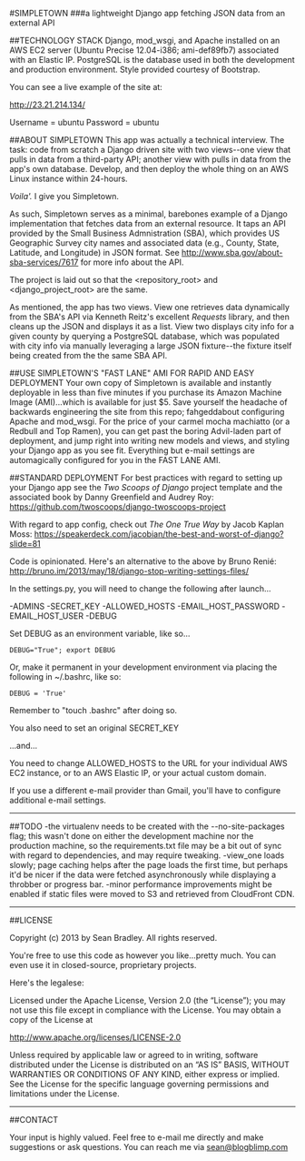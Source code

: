 #SIMPLETOWN
###a lightweight Django app fetching JSON data from an external API


##TECHNOLOGY STACK
Django, mod_wsgi, and Apache installed on an AWS EC2 server (Ubuntu Precise 12.04-i386; ami-def89fb7) associated with an Elastic IP. PostgreSQL is the database used in both the development and production environment.  Style provided courtesy of Bootstrap.

You can see a live example of the site at:

http://23.21.214.134/

Username = ubuntu
Password = ubuntu


##ABOUT SIMPLETOWN
This app was actually a technical interview.  The task: code from scratch a Django driven site with two views--one view that pulls in data from  a third-party API; another view with pulls in data from the app's own database.  Develop, and then deploy the whole thing on an AWS Linux instance within 24-hours.

_Voila'._  I give you Simpletown.

As such, Simpletown serves as a minimal, barebones example of a Django implementation that fetches data from an external resource. It taps an API provided by the Small Business Admnistration (SBA), which provides US Geographic Survey city names and associated data (e.g., County, State, Latitude, and Longitude) in JSON format.  See http://www.sba.gov/about-sba-services/7617 for more info about the API.

The project is laid out so that the <repository_root> and <django_project_root> are the same.

As mentioned, the app has two views.  View one retrieves data dynamically from the SBA's API via Kenneth Reitz's excellent _Requests_ library, and then cleans up the JSON and displays it as a list.  View two displays city info for a given county by querying a PostgreSQL database, which was populated with city info via manually leveraging a large JSON fixture--the fixture itself being created from the the same SBA API.


##USE SIMPLETOWN'S "FAST LANE" AMI FOR RAPID AND EASY DEPLOYMENT
Your own copy of Simpletown is available and instantly deployable in less than five minutes if you purchase its Amazon Machine Image (AMI)...which is available for just $5.  Save yourself the headache of backwards engineering the site from this repo; fahgeddabout configuring Apache and mod_wsgi. For the price of your carmel mocha machiatto (or a Redbull and Top Ramen), you can get past the boring Advil-laden part of deployment, and jump right into writing new models and views, and styling your Django app as you see fit. Everything but e-mail settings are automagically configured for you in the FAST LANE AMI.


##STANDARD DEPLOYMENT
For best practices with regard to setting up your Django app see the _Two Scoops of Django_ project template and the associated book by Danny Greenfield and Audrey Roy:
https://github.com/twoscoops/django-twoscoops-project

With regard to app config, check out _The One True Way_ by Jacob Kaplan Moss:
https://speakerdeck.com/jacobian/the-best-and-worst-of-django?slide=81

Code is opinionated.  Here's an alternative to the above by Bruno Renié:
http://bruno.im/2013/may/18/django-stop-writing-settings-files/

In the settings.py, you will need to change the following after launch...

-ADMINS
-SECRET_KEY
-ALLOWED_HOSTS
-EMAIL_HOST_PASSWORD
-EMAIL_HOST_USER
-DEBUG


Set DEBUG as an environment variable, like so...

    DEBUG="True"; export DEBUG

Or, make it permanent in your development environment via placing the
following in ~/.bashrc, like so:

    DEBUG = 'True'

Remember to "touch .bashrc" after doing so.

You also need to set an original SECRET_KEY

 ...and...

You need to change ALLOWED_HOSTS to the URL for your individual AWS EC2 instance, or to an AWS Elastic IP, or your actual custom domain.


If you use a different e-mail provider than Gmail, you'll have to configure additional e-mail settings.


------------------------------------------------------------------------

##TODO
-the virtualenv needs to be created with the --no-site-packages flag; this wasn't done on either the development machine nor the production machine, so the requirements.txt file may be a bit out of sync with regard to dependencies, and may require tweaking.
-view_one loads slowly; page caching helps after the page loads the first time, but perhaps it'd be nicer if the data were fetched asynchronously while displaying a throbber or progress bar.
-minor performance improvements might be enabled if static files were moved to S3 and retrieved from CloudFront CDN.


------------------------------------------------------------------------

##LICENSE

Copyright (c) 2013 by Sean Bradley.  All rights reserved.

You're free to use this code as however you like...pretty much.  You can even use it in closed-source, proprietary projects.

Here's the legalese:

Licensed under the Apache License, Version 2.0 (the “License”); you may not use this file except in compliance with the License. You may obtain a copy of the License at

http://www.apache.org/licenses/LICENSE-2.0

Unless required by applicable law or agreed to in writing, software distributed under the License is distributed on an “AS IS” BASIS, WITHOUT WARRANTIES OR CONDITIONS OF ANY KIND, either express or implied. See the License for the specific language governing permissions and limitations under the License.


------------------------------------------------------------------------

##CONTACT

Your input is highly valued. Feel free to e-mail me directly and make suggestions or ask questions.  You can reach me via sean@blogblimp.com




